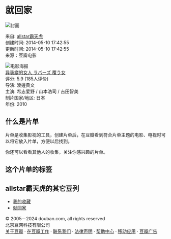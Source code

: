 # 就回家

![封面](https://img9.doubanio.com/dae/merged_cover/img_handler/doulist_cover/round_rec/4031496-20140510174255)

来自: [allstar霸天虎](https://www.douban.com/people/88660565/)  
创建时间: 2014-05-10 17:42:55  
更新时间: 2014-05-10 17:42:55  
来源：豆瓣电影

![电影海报](https://img2.doubanio.com/view/photo/s_ratio_poster/public/p2894794291.webp)  
[异装癖的女人 ラバーズ 覆う女](https://movie.douban.com/subject/4898350/)  
评分: 5.9 (185人评价)  
导演: 渡邊貴文  
主演: 希志爱野 / 山本浩司 / 吉田智美  
制片国家/地区: 日本  
年份: 2010  

## 什么是片单

片单是收集影视的工具，创建片单后，在豆瓣看到符合片单主题的电影、电视时可以将它放入片单，方便以后找到。

你还可以看看其他人的收集，关注你感兴趣的片单。

## 这个片单的标签

## allstar霸天虎的其它豆列

-   [我的收藏](https://www.douban.com/doulist/64063752/)
-   [就回家](https://www.douban.com/doulist/4031496/)

© 2005－2024 douban.com, all rights reserved  
北京豆网科技有限公司  
[关于豆瓣](https://www.douban.com/about) · [在豆瓣工作](https://www.douban.com/jobs) · [联系我们](https://www.douban.com/about?topic=contactus) · [法律声明](https://www.douban.com/about/legal) · [帮助中心](https://help.douban.com/?app=main) · [移动应用](https://www.douban.com/doubanapp/) · [豆瓣广告](https://www.douban.com/partner/)
<!-- tcd_original_link https://m.douban.com/doulist/4031496/ -->
